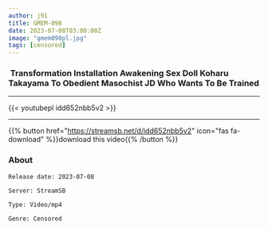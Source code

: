 ```yaml
---
author: j91
title: GMEM-098
date: 2023-07-08T03:00:00Z
image: "gmem098pl.jpg"
tags: [censored]
---
```


###  Transformation Installation Awakening Sex Doll Koharu Takayama To Obedient Masochist JD Who Wants To Be Trained
___

{{< youtubepl idd652nbb5v2 >}}
___

{{% button href="https://streamsb.net/d/idd652nbb5v2" icon="fas fa-download" %}}download this video{{% /button %}}
### About

`Release date: 2023-07-08`

`Server: StreamSB`

`Type: Video/mp4`

`Genre:	Censored`